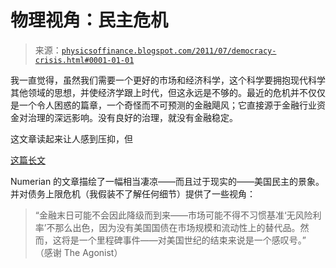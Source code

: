 <!--yml

分类：未分类

日期：2024-05-18 07:06:08

-->

# 物理视角：民主危机

> 来源：[`physicsoffinance.blogspot.com/2011/07/democracy-crisis.html#0001-01-01`](http://physicsoffinance.blogspot.com/2011/07/democracy-crisis.html#0001-01-01)

我一直觉得，虽然我们需要一个更好的市场和经济科学，这个科学要拥抱现代科学其他领域的思想，并使经济学跟上时代，但这永远是不够的。最近的危机并不仅仅是一个令人困惑的篇章，一个奇怪而不可预测的金融飓风；它直接源于金融行业资金对治理的深远影响。没有良好的治理，就没有金融稳定。

这文章读起来让人感到压抑，但

[这篇长文](http://agonist.org/numerian/20110725/why_some_people_are_just_fine_with_the_collapse_of_the_debt_ceiling_negotiations)

Numerian 的文章描绘了一幅相当凄凉——而且过于现实的——美国民主的景象。并对债务上限危机（我假装不了解任何细节）提供了一些视角：

> “金融末日可能不会因此降级而到来——市场可能不得不习惯基准‘无风险利率’不那么出色，因为没有美国国债在市场规模和流动性上的替代品。然而，这将是一个里程碑事件——对美国世纪的结束来说是一个感叹号。” （感谢 The Agonist）
